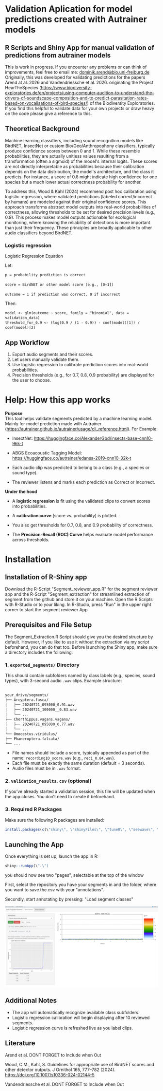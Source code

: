 # Validation Aplication for model predictions created with Autrainer models
## R Scripts and Shiny App for manual validation of predictions from autrainer models

This is work in progress. If you encounter any problems or can think of improvements, feel free to email me: dominik.arend@bio.uni-freiburg.de
Originally, this was developed for validating predictions for the papers Arend at al. 2026 and Vandendriessche et al. 2026. originating the Project HearTheSpecies (https://www.biodiversity-exploratories.de/en/projects/using-computer-audition-to-understand-the-drivers-of-soundscape-composition-and-to-predict-parasitation-rates-based-on-vocalisations-of-bird-species/) of the Biodiversity Exploratories.
If you find this helpful to validate data for your own projects or draw heavy on the code please give a reference to this.

## Theoretical Background
Machine learning classifiers, including sound recognition models like BirdNET, InsectNet or custom Bio/Geo/Anthropophony classifiers, typically produce confidence scores between 0 and 1. While these resemble probabilities, they are actually unitless values resulting from a transformation (often a sigmoid) of the model's internal logits. These scores are not directly interpretable as probabilities because their calibration depends on the data distribution, the model's architecture, and the class it predicts. For instance, a score of 0.8 might indicate high confidence for one species but a much lower actual correctness probability for another.

To address this, Wood & Kahl (2024) recommend post hoc calibration using logistic regression, where validated predictions (labeled correct/incorrect by humans) are modeled against their original confidence scores. This approach transforms abstract model outputs into real-world probabilities of correctness, allowing thresholds to be set for desired precision levels (e.g., 0.9). This process makes model outputs actionable for ecological monitoring, where knowing the reliability of detections is more important than just their frequency. These principles are broadly applicable to other audio classifiers beyond BirdNET.

### Logistic regression
Logistic Regression Equation

Let:

    p = probability prediction is correct

    score = BirdNET or other model score (e.g., [0–1])

    outcome = 1 if prediction was correct, 0 if incorrect

Then:

    model <- glm(outcome ~ score, family = "binomial", data = validation_data)
    threshold_for_0.9 <- (log(0.9 / (1 - 0.9)) - coef(model)[1]) / coef(model)[2]

## App Workflow
1. Export audio segments and their scores.
2. Let users manually validate them.
3. Use logistic regression to calibrate prediction scores into real-world probabilities.
4. Precision thresholds (e.g., for 0.7, 0.8, 0.9 probability) are displayed for the user to choose.

# Help: How this app works

**Purpose**  
This tool helps validate segments predicted by a machine learning model.
Mainly for model prediction made with Autrainer (https://autrainer.github.io/autrainer/usage/cli_reference.html). For Example:

- InsectNet: https://huggingface.co/AlexanderGbd/insects-base-cnn10-96k-t
- ABGS Ecoacoustic Tagging Model: https://huggingface.co/autrainer/edansa-2019-cnn10-32k-t

- Each audio clip was predicted to belong to a class (e.g., a species or sound type).
- The reviewer listens and marks each prediction as Correct or Incorrect.

**Under the hood**  
- A **logistic regression** is fit using the validated clips to convert scores into probabilities.

- A **calibration curve** (score vs. probability) is plotted.

- You also get thresholds for 0.7, 0.8, and 0.9 probability of correctness.

- The **Precision-Recall (ROC) Curve** helps evaluate model performance across thresholds.


# Installation

## Installation of R-Shiny app
Download the R-Script "Segment_reviewer_app.R" for the segment reviewer app and the R-Script "Segment_extraction" for streamlined extraction of segment from the github and store it on your machine.
Open the R Scripts with R-Studio or to your liking. In R-Studio, press "Run" in the upper right corner to start the segment reviewer App

## Prerequisites and File Setup

The Segment_Extraction.R Script should give you the desired structure by default. However, if you like to use it without the extraction via my script beforehand, you can do that too.
Before launching the Shiny app, make sure a directory includes the following:

### 1. `exported_segments/` Directory

This should contain subfolders named by class labels (e.g., species, sound types), with 3-second audio `.wav` clips. Example structure:

```

your_drive/segments/
├── Arcyptera.fusca/
│   ├── 20240721_095000_0.91.wav
│   ├── 20240721_100000__0.83.wav
│   └── ...
├── Chorthippus.vagans.vagans/
│   ├── 20240721_095000_0.77.wav
│   └── ...
└── Omocestus.viridulus/
├── Phaneroptera.falcata/
└── ...

````

- File names should include a score, typically appended as part of the name: `recordingID_score.wav` (e.g., `rec1_0.84.wav`).
- Each file must be exactly the same duration (default = 3 seconds).
- Audio files must be in `.wav` format.

### 2. `validation_results.csv` (optional)

If you’ve already started a validation session, this file will be updated when the app closes. You don’t need to create it beforehand.

### 3. Required R Packages

Make sure the following R packages are installed:

```r
install.packages(c(\"shiny\", \"shinyFiles\", \"tuneR\", \"seewave\", \"dplyr\", \"ggplot2\"))
```

## Launching the App

Once everything is set up, launch the app in R:

```r
shiny::runApp(\".\")  
```

you should now see two "pages", selectable at the top of the window

First, select the repository you have your segments in and the folder, where you want to save the csv with your "annotations".

Secondly, start annotating by pressing: "Load segment classes"

![thats how it should look like](Images_for_illustration/App_Picture.JPG)

## Additional Notes

* The app will automatically recognize available class subfolders.
* Logistic regression calibration will begin displaying after 10 reviewed segments.
* Logistic regression curve is refreshed live as you label clips.

## Literature
Arend et al. DONT FORGET to Include when Out

Wood, C.M., Kahl, S. Guidelines for appropriate use of BirdNET scores and other detector outputs. J Ornithol 165, 777–782 (2024). https://doi.org/10.1007/s10336-024-02144-5

Vandendriessche et al. DONT FORGET to Include when Out
